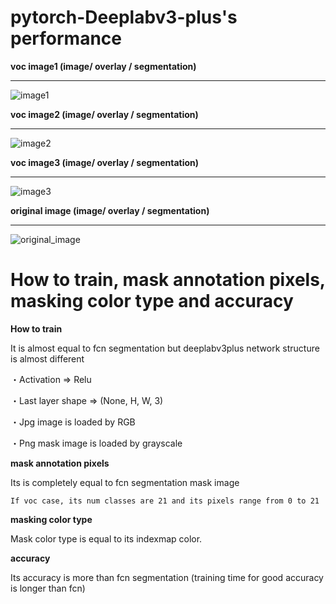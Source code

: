 # pytorch-Deeplabv3-plus's performance

<b>voc image1 (image/ overlay / segmentation)</b><hr>

![image1](https://user-images.githubusercontent.com/48679574/74228714-5df88f00-4d04-11ea-898d-7b0a0dd67375.png)

<b>voc image2 (image/ overlay / segmentation)</b><hr>

![image2](https://user-images.githubusercontent.com/48679574/74228918-bcbe0880-4d04-11ea-8c92-36eb8e41705c.png)


<b>voc image3 (image/ overlay / segmentation)</b><hr>

![image3](https://user-images.githubusercontent.com/48679574/74228936-c47dad00-4d04-11ea-82bd-7bccfe8b48a9.png)

<b>original image (image/ overlay / segmentation)</b><hr>

![original_image](https://user-images.githubusercontent.com/48679574/74244195-652f9500-4d24-11ea-95ad-74bd5fc6b6d9.png)


# How to train, mask annotation pixels, masking color type and accuracy

<b>How to train</b>

It is almost equal to fcn segmentation but deeplabv3plus network structure is almost different

・Activation => Relu

・Last layer shape => (None, H, W, 3)

・Jpg image is loaded by RGB

・Png mask image is loaded by grayscale

<b>mask annotation pixels</b>

Its is completely equal to fcn segmentation mask image

```If voc case, its num classes are 21 and its pixels range from 0 to 21```

<b>masking color type</b>

Mask color type is equal to its indexmap color.

<b>accuracy</b>

Its accuracy is more than fcn segmentation (training time for good accuracy is longer than fcn)
